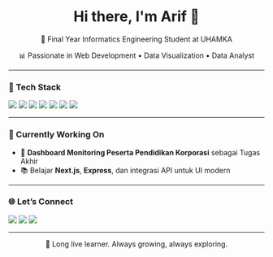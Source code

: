 <h1 align="center">Hi there, I'm Arif 👋</h1>
<p align="center">🌸 Final Year Informatics Engineering Student at UHAMKA</p>
<p align="center">📊 Passionate in Web Development • Data Visualization • Data Analyst</p>

---

### 🔧 Tech Stack

<p align="left">
  <img src="https://img.shields.io/badge/-HTML5-EADFB4?style=for-the-badge&logo=html5&logoColor=black">
  <img src="https://img.shields.io/badge/-CSS3-DBDFFA?style=for-the-badge&logo=css3&logoColor=black">
  <img src="https://img.shields.io/badge/-JavaScript-FFE0AC?style=for-the-badge&logo=javascript&logoColor=black">
  <img src="https://img.shields.io/badge/-React-FCD5CE?style=for-the-badge&logo=react&logoColor=black">
  <img src="https://img.shields.io/badge/-TailwindCSS-C3F0CA?style=for-the-badge&logo=tailwind-css&logoColor=black">
  <img src="https://img.shields.io/badge/-Node.js-CBF1F5?style=for-the-badge&logo=node.js&logoColor=black">
  <img src="https://img.shields.io/badge/-PostgreSQL-F9F3DF?style=for-the-badge&logo=postgresql&logoColor=black">
</p>

---

### 💼 Currently Working On
- 🎯 **Dashboard Monitoring Peserta Pendidikan Korporasi** sebagai Tugas Akhir
- 📚 Belajar **Next.js**, **Express**, dan integrasi API untuk UI modern

---

### 🌐 Let’s Connect
<p align="left">
  <a href="https://www.linkedin.com/in/GENESISASM"><img src="https://img.shields.io/badge/LinkedIn- pastel?style=flat&logo=linkedin&logoColor=black&color=DBDFFA"></a>
  <a href="https://github.com/GENESISASM"><img src="https://img.shields.io/badge/GitHub- pastel?style=flat&logo=github&logoColor=black&color=FFE0AC"></a>
  <a href="https://instagram.com/yourhandle"><img src="https://img.shields.io/badge/Instagram- pastel?style=flat&logo=instagram&logoColor=black&color=FCD5CE"></a>
</p>

---

<sub><center>🧠 Long live learner. Always growing, always exploring.</center></sub>
